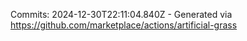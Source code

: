 Commits: 2024-12-30T22:11:04.840Z - Generated via https://github.com/marketplace/actions/artificial-grass
<br>
